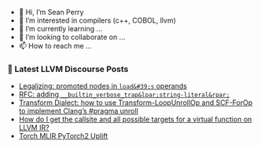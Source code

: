 - 👋 Hi, I’m Sean Perry
- 👀 I’m interested in compilers (c++, COBOL, llvm)
- 🌱 I’m currently learning ...
- 💞️ I’m looking to collaborate on ...
- 📫 How to reach me ...

<!---
s66perry/s66perry is a ✨ special ✨ repository because its `README.md` (this file) appears on your GitHub profile.
You can click the Preview link to take a look at your changes.
--->
### 📕 Latest LLVM Discourse Posts

<!-- DISCOURSE-LLVM:START -->
- [Legalizing: promoted nodes in `load&#39;s` operands](https://discourse.llvm.org/t/legalizing-promoted-nodes-in-loads-operands/75838#post_2)
- [RFC: adding `__builtin_verbose_trap&lpar;string-literal&rpar;`](https://discourse.llvm.org/t/rfc-adding-builtin-verbose-trap-string-literal/75845#post_1)
- [Transform Dialect: how to use Transform-LoopUnrollOp and SCF-ForOp to implement Clang’s #pragma unroll](https://discourse.llvm.org/t/transform-dialect-how-to-use-transform-loopunrollop-and-scf-forop-to-implement-clang-s-pragma-unroll/75776#post_3)
- [How do I get the callsite and all possible targets for a virtual function on LLVM IR?](https://discourse.llvm.org/t/how-do-i-get-the-callsite-and-all-possible-targets-for-a-virtual-function-on-llvm-ir/75812#post_6)
- [Torch MLIR PyTorch2 Uplift](https://discourse.llvm.org/t/torch-mlir-pytorch2-uplift/74000?page=2#post_25)
<!-- DISCOURSE-LLVM:END -->

